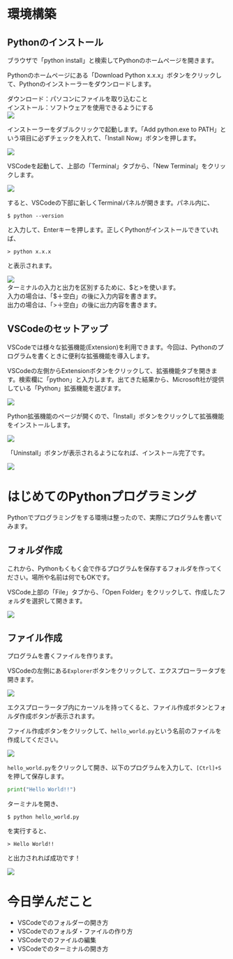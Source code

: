 <link rel="stylesheet" href="default.css" type="text/css">

# 環境構築

## Pythonのインストール

ブラウザで「python install」と検索してPythonのホームページを開きます。

Pythonのホームページにある「Download Python x.x.x」ボタンをクリックして、Pythonのインストーラーをダウンロードします。

<div class="note">
ダウンロード：パソコンにファイルを取り込むこと<br/>
インストール：ソフトウェアを使用できるようにする
</div>

<img src="assets/pythonHP.png">

インストーラーをダブルクリックで起動します。「Add python.exe to PATH」という項目に必ずチェックを入れて、「Install Now」ボタンを押します。

<img src="assets/pythonInstaller.png">

VSCodeを起動して、上部の「Terminal」タブから、「New Terminal」をクリックします。

<img src="assets/VSCodeNewTerminal.png">

すると、VSCodeの下部に新しくTerminalパネルが開きます。パネル内に、

```
$ python --version
```

と入力して、Enterキーを押します。正しくPythonがインストールできていれば、

```
> python x.x.x
```

と表示されます。

<img src="assets/VSCodeTerminal.png">

<div class="note">
ターミナルの入力と出力を区別するために、$と>を使います。<br/>
入力の場合は、「$＋空白」の後に入力内容を書きます。<br/>
出力の場合は、「>＋空白」の後に出力内容を書きます。
</div>

## VSCodeのセットアップ

VSCodeでは様々な拡張機能(Extension)を利用できます。今回は、Pythonのプログラムを書くときに便利な拡張機能を導入します。

VSCodeの左側からExtensionボタンをクリックして、拡張機能タブを開きます。検索欄に「python」と入力します。出てきた結果から、Microsoft社が提供している「Python」拡張機能を選びます。

<img src="assets/VSCodeExtension.png">

Python拡張機能のページが開くので、「Install」ボタンをクリックして拡張機能をインストールします。

<img src="assets/VSCodeExtensionPython.png">

「Uninstall」ボタンが表示されるようになれば、インストール完了です。

<img src="assets/VSCodeExtensionPythonInstalled.png">

# はじめてのPythonプログラミング

Pythonでプログラミングをする環境は整ったので、実際にプログラムを書いてみます。

## フォルダ作成

これから、Pythonもくもく会で作るプログラムを保存するフォルダを作ってください。場所や名前は何でもOKです。

VSCode上部の「File」タブから、「Open Folder」をクリックして、作成したフォルダを選択して開きます。

<img src="assets/VSCodeOpenFolder.png">

## ファイル作成

プログラムを書くファイルを作ります。

VSCodeの左側にある`Explorer`ボタンをクリックして、エクスプローラータブを開きます。

<img src="assets/VSCodeExplorer.png">

エクスプローラータブ内にカーソルを持ってくると、ファイル作成ボタンとフォルダ作成ボタンが表示されます。

ファイル作成ボタンをクリックして、`hello_world.py`という名前のファイルを作成してください。

<img src="assets/VSCodeExplorerNew.png">

`hello_world.py`をクリックして開き、以下のプログラムを入力して、`[Ctrl]+S`を押して保存します。

```python
print("Hello World!!")

```

ターミナルを開き、

```
$ python hello_world.py
```

を実行すると、

```
> Hello World!!
```

と出力されれば成功です！

<img src="assets/VSCodeHelloWorld.png">

# 今日学んだこと

- VSCodeでのフォルダーの開き方
- VSCodeでのフォルダ・ファイルの作り方
- VSCodeでのファイルの編集
- VSCodeでのターミナルの開き方

